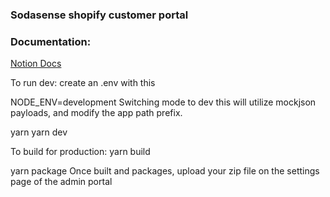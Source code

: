 ### Sodasense shopify customer portal

### Documentation:

[Notion Docs](https://www.notion.so/sodasense/Shopify-Fill-Station-App-3e3ab6fc53de4e8995c135d211d3000a)


To run dev: create an .env with this

NODE_ENV=development
Switching mode to dev this will utilize mockjson payloads, and modify the app path prefix.

yarn 
yarn dev


To build for production:
yarn build

yarn package
Once built and packages, upload your zip file on the settings page of the admin portal

